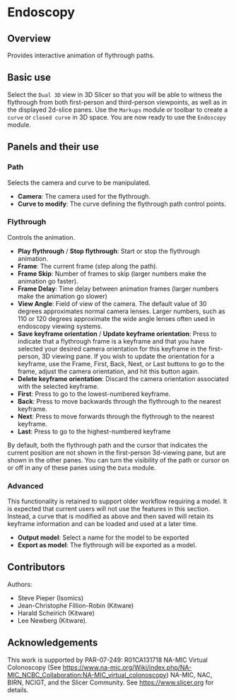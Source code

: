 # Endoscopy

## Overview

Provides interactive animation of flythrough paths.

## Basic use
Select the `Dual 3D` view in 3D Slicer so that you will be able to witness the flythrough from both first-person and third-person viewpoints, as well as in the displayed 2d-slice panes.  Use the `Markups` module or toolbar to create a `curve` or `closed curve` in 3D space.  You are now ready to use the `Endoscopy` module.

## Panels and their use

### Path

Selects the camera and curve to be manipulated.

- **Camera**: The camera used for the flythrough.
- **Curve to modify**: The curve defining the flythrough path control points.

### Flythrough

Controls the animation.

- **Play flythrough** / **Stop flythrough**: Start or stop the flythrough animation.
- **Frame**: The current frame (step along the path).
- **Frame Skip**: Number of frames to skip (larger numbers make the animation go faster).
- **Frame Delay**: Time delay between animation frames (larger numbers make the animation go slower)
- **View Angle**: Field of view of the camera.  The default value of 30 degrees approximates normal camera lenses.  Larger numbers, such as 110 or 120 degrees approximate the wide angle lenses often used in endoscopy viewing systems.
- **Save keyframe orientation** / **Update keyframe orientation**: Press to indicate that a flythrough frame is a keyframe and that you have selected your desired camera orientation for this keyframe in the first-person, 3D viewing pane.  If you wish to update the orientation for a keyframe, use the Frame, First, Back, Next, or Last buttons to go to the frame, adjust the camera orientation, and hit this button again.
- **Delete keyframe orientation**: Discard the camera orientation associated with the selected keyframe.
- **First**: Press to go to the lowest-numbered keyframe.
- **Back**: Press to move backwards through the flythrough to the nearest keyframe.
- **Next**: Press to move forwards through the flythrough to the nearest keyframe.
- **Last**: Press to go to the highest-numbered keyframe

By default, both the flythrough path and the cursor that indicates the current position are not shown in the first-person 3d-viewing pane, but are shown in the other panes.  You can turn the visibility of the path or cursor on or off in any of these panes using the `Data` module.

### Advanced

This functionality is retained to support older workflow requiring a model.  It is expected that current users will not use the features in this section.  Instead, a curve that is modified as above and then saved will retain its keyframe information and can be loaded and used at a later time.

- **Output model**: Select a name for the model to be exported
- **Export as model**: The flythrough will be exported as a model.

## Contributors

Authors:
- Steve Pieper (Isomics)
- Jean-Christophe Fillion-Robin (Kitware)
- Harald Scheirich (Kitware)
- Lee Newberg (Kitware).

## Acknowledgements

This work is supported by PAR-07-249: R01CA131718 NA-MIC Virtual Colonoscopy (See https://www.na-mic.org/Wiki/index.php/NA-MIC_NCBC_Collaboration:NA-MIC_virtual_colonoscopy) NA-MIC, NAC, BIRN, NCIGT, and the Slicer Community. See https://www.slicer.org for details.

